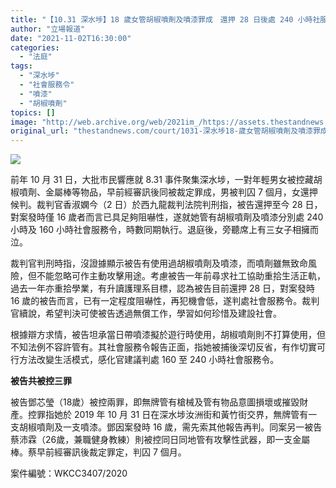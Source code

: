 ```yaml
---
title: "【10.31 深水埗】18 歲女管胡椒噴劑及噴漆罪成　還押 28 日後處 240 小時社服令"
author: "立場報道"
date: "2021-11-02T16:30:00"
categories:
  - "法庭"
tags:
  - "深水埗"
  - "社會服務令"
  - "噴漆"
  - "胡椒噴劑"
topics: []
image: "http://web.archive.org/web/2021im_/https://assets.thestandnews.com/media/photos/heung-19.png"
original_url: "thestandnews.com/court/1031-深水埗18-歲女管胡椒噴劑及噴漆罪成-還押-28-日後處-240-小時社服令"
---
```

![](http://web.archive.org/web/2021im_/https://assets.thestandnews.com/media/photos/heung-19.png)

前年 10 月 31 日，大批市民響應就 8.31 事件聚集深水埗，一對年輕男女被控藏胡椒噴劑、金屬棒等物品，早前經審訊後同被裁定罪成，男被判囚 7 個月，女還押候判。裁判官香淑嫻今（2 日）於西九龍裁判法院判刑指，被告還押至今 28 日，對案發時僅 16 歲者而言已具足夠阻嚇性，遂就她管有胡椒噴劑及噴漆分別處 240 小時及 160 小時社會服務令，時數同期執行。退庭後，旁聽席上有三女子相擁而泣。

裁判官判刑時指，沒證據顯示被告有使用過胡椒噴劑及噴漆，而噴劑雖無致命風險，但不能忽略可作主動攻擊用途。考慮被告一年前尋求社工協助重拾生活正軌，過去一年亦重拾學業，有升讀護理系目標，認為被告目前還押 28 日，對案發時 16 歲的被告而言，已有一定程度阻嚇性，再犯機會低，遂判處社會服務令。裁判官續說，希望判決可使被告透過無償工作，學習如何珍惜及建設社會。

根據辯方求情，被告坦承當日帶噴漆擬於遊行時使用，胡椒噴劑則不打算使用，但不知法例不容許管有。其社會服務令報告正面，指她被捕後深切反省，有作切實可行方法改變生活模式，感化官建議判處 160 至 240 小時社會服務令。

**被告共被控三罪**

被告鄧芯瑩（18歲）被控兩罪，即無牌管有槍械及管有物品意圖損壞或摧毀財產。控罪指她於 2019 年 10 月 31 日在深水埗汝洲街和黃竹街交界，無牌管有一支胡椒噴劑及一支噴漆。鄧因案發時 16 歲，需先索其他報告再判。同案另一被告蔡沛霖（26歲，兼職健身教練）則被控同日同地管有攻擊性武器，即一支金屬棒。蔡早前經審訊後裁定罪定，判囚 7 個月。

案件編號：WKCC3407/2020